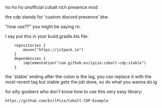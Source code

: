 ho ho ho unofficial cobalt rich presence mod

the cdp stands for 'custom discord presence' btw

"how use??" you might be saying rn.

I say put this in your build.gradle.kts file:
```idk
    repositories {
        maven("https://jitpack.io")
    }
    dependencies {
        implementation("com.github.evilpiza:cobalt-cdp:stable")
    }
```
the 'stable' ending after the colon is the lag, you can replace it with the most recent tag but stable gets the job done, so do what you wanna do ig

for silly goobers who don't know how to use this very easy library:
```yes
https://github.com/EvilPiza/Cobalt-CDP-Example
```
